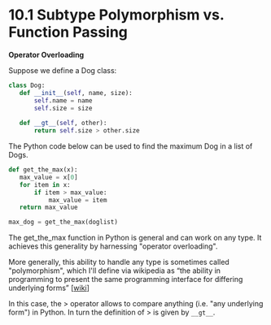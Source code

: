 # 10.1 Subtype Polymorphism vs. Function Passing

**Operator Overloading**

Suppose we define a Dog class:

```python
class Dog:
   def __init__(self, name, size):
       self.name = name
       self.size = size
  
   def __gt__(self, other):
       return self.size > other.size
```

The Python code below can be used to find the maximum Dog in a list of Dogs.&#x20;

```python
def get_the_max(x):
   max_value = x[0]
   for item in x:
       if item > max_value:
           max_value = item
   return max_value

max_dog = get_the_max(doglist)
```

The get\_the\_max function in Python is general and can work on any type. It achieves this generality by harnessing "operator overloading".&#x20;

More generally, this ability to handle any type is sometimes called "polymorphism", which I'll define via wikipedia as “the ability in programming to present the same programming interface for differing underlying forms” \[[wiki](https://en.wikipedia.org/wiki/Polymorphism)]

In this case, the > operator allows to compare anything (i.e. "any underlying form") in Python. In turn the definition of > is given by `__gt__`.
